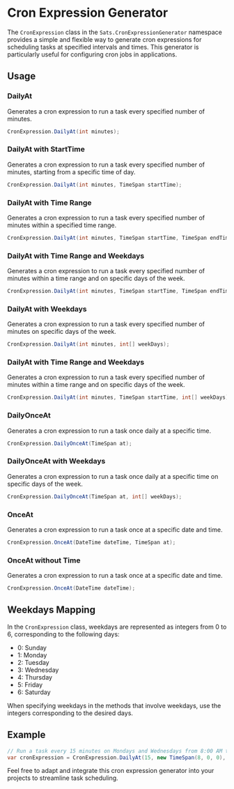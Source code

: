 # Cron Expression Generator

The `CronExpression` class in the `Sats.CronExpressionGenerator` namespace provides a simple and flexible way to generate cron expressions for scheduling tasks at specified intervals and times. This generator is particularly useful for configuring cron jobs in applications.

## Usage

### DailyAt

Generates a cron expression to run a task every specified number of minutes.

```csharp
CronExpression.DailyAt(int minutes);
```

### DailyAt with StartTime

Generates a cron expression to run a task every specified number of minutes, starting from a specific time of day.

```csharp
CronExpression.DailyAt(int minutes, TimeSpan startTime);
```

### DailyAt with Time Range

Generates a cron expression to run a task every specified number of minutes within a specified time range.

```csharp
CronExpression.DailyAt(int minutes, TimeSpan startTime, TimeSpan endTime);
```

### DailyAt with Time Range and Weekdays

Generates a cron expression to run a task every specified number of minutes within a time range and on specific days of the week.

```csharp
CronExpression.DailyAt(int minutes, TimeSpan startTime, TimeSpan endTime, int[] weekDays);
```

### DailyAt with Weekdays

Generates a cron expression to run a task every specified number of minutes on specific days of the week.

```csharp
CronExpression.DailyAt(int minutes, int[] weekDays);
```

### DailyAt with Time Range and Weekdays

Generates a cron expression to run a task every specified number of minutes within a time range and on specific days of the week.

```csharp
CronExpression.DailyAt(int minutes, TimeSpan startTime, int[] weekDays);
```

### DailyOnceAt

Generates a cron expression to run a task once daily at a specific time.

```csharp
CronExpression.DailyOnceAt(TimeSpan at);
```

### DailyOnceAt with Weekdays

Generates a cron expression to run a task once daily at a specific time on specific days of the week.

```csharp
CronExpression.DailyOnceAt(TimeSpan at, int[] weekDays);
```

### OnceAt

Generates a cron expression to run a task once at a specific date and time.

```csharp
CronExpression.OnceAt(DateTime dateTime, TimeSpan at);
```

### OnceAt without Time

Generates a cron expression to run a task once at a specific date and time.

```csharp
CronExpression.OnceAt(DateTime dateTime);
```

## Weekdays Mapping

In the `CronExpression` class, weekdays are represented as integers from 0 to 6, corresponding to the following days:

- 0: Sunday
- 1: Monday
- 2: Tuesday
- 3: Wednesday
- 4: Thursday
- 5: Friday
- 6: Saturday

When specifying weekdays in the methods that involve weekdays, use the integers corresponding to the desired days.

## Example

```csharp
// Run a task every 15 minutes on Mondays and Wednesdays from 8:00 AM to 5:00 PM
var cronExpression = CronExpression.DailyAt(15, new TimeSpan(8, 0, 0), new TimeSpan(17, 0, 0), new int[] { 1, 3 });
```

Feel free to adapt and integrate this cron expression generator into your projects to streamline task scheduling.

